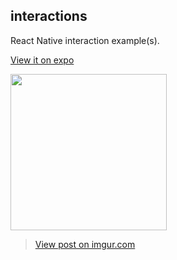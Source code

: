 ## interactions

React Native interaction example(s).

[View it on expo](https://exp.host/@planes/interactions)

<img src="//im.ezgif.com/tmp/ezgif-1-a82f31c2a3.gif" width="250" />
<blockquote class="imgur-embed-pub" lang="en" data-id="Yz6avEo"><a href="//imgur.com/Yz6avEo">View post on imgur.com</a></blockquote><script async src="//s.imgur.com/min/embed.js" charset="utf-8"></script>
